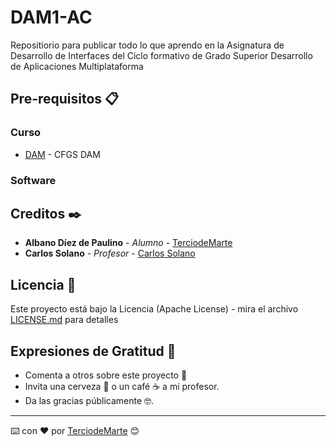 # DAM1-AC
Repositiorio para publicar todo lo que aprendo en la Asignatura de Desarrollo de Interfaces del Ciclo formativo de Grado Superior Desarrollo de Aplicaciones Multiplataforma

## Pre-requisitos 📋

### Curso
* [DAM](https://www.todofp.es/que-estudiar/loe/informatica-comunicaciones/des-aplicaciones-multiplataforma.html) - CFGS DAM

### Software

  
## Creditos ✒️

* **Albano Díez de Paulino** - *Alumno* - [TerciodeMarte](https://github.com/TerciodeMarte)
* **Carlos Solano** - *Profesor* - [Carlos Solano](https://www.iesaglinares.com/)

## Licencia 📄

Este proyecto está bajo la Licencia (Apache License) - mira el archivo [LICENSE.md](LICENSE.md) para detalles

## Expresiones de Gratitud 🎁

* Comenta a otros sobre este proyecto 📢
* Invita una cerveza 🍺 o un café ☕ a mi profesor. 
* Da las gracias públicamente 🤓.

---
⌨️ con ❤️ por [TerciodeMarte](https://github.com/TerciodeMarte) 😊
